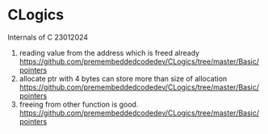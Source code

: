 # CLogics
Internals of C 23012024

1. reading value from the address which is freed already https://github.com/premembeddedcodedev/CLogics/tree/master/Basic/pointers
2. allocate ptr with 4 bytes can store more than size of allocation https://github.com/premembeddedcodedev/CLogics/tree/master/Basic/pointers
3. freeing from other function is good. https://github.com/premembeddedcodedev/CLogics/tree/master/Basic/pointers
